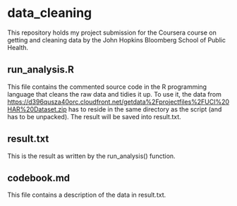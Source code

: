 # data_cleaning
This repository holds my project submission for the Coursera course on
getting and cleaning data by the John Hopkins Bloomberg School of Public Health.

## run_analysis.R
This file contains the commented source code in the R programming language that cleans the raw data and tidies it up.
To use it, the data from https://d396qusza40orc.cloudfront.net/getdata%2Fprojectfiles%2FUCI%20HAR%20Dataset.zip has to reside in the
same directory as the script (and has to be unpacked). The result will be saved into result.txt.

## result.txt
This is the result as written by the run_analysis() function.

## codebook.md
This file contains a description of the data in result.txt.